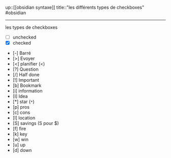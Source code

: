 up::[[obsidian syntaxe]]
title::"les différents types de checkboxes"
#obsidian 

----
les types de checkboxes

 - [ ] unchecked
 - [x] checked
 - [-] Barré
 - [>] Evoyer
 - [<] planifier (<)
 - [?] Question
 - [/] Half done
 - [!] Important
 - [b] Bookmark
 - [i] information
 - [I] Idea
 - [*] star (`*`)
 - [p] pros
 - [c] cons
 - [l] location
 - [S] savings (S pour $)
 - [f] fire
 - [k] key
 - [w] win
 - [u] up
 - [d] down

